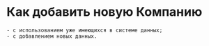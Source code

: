 #  Как добавить новую Компанию

    - с использованием уже имеющихся в системе данных;
    - с добавлением новых данных.